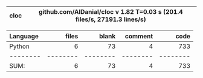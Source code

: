 cloc|github.com/AlDanial/cloc v 1.82  T=0.03 s (201.4 files/s, 27191.3 lines/s)
--- | ---

Language|files|blank|comment|code
:-------|-------:|-------:|-------:|-------:
Python|6|73|4|733
--------|--------|--------|--------|--------
SUM:|6|73|4|733
